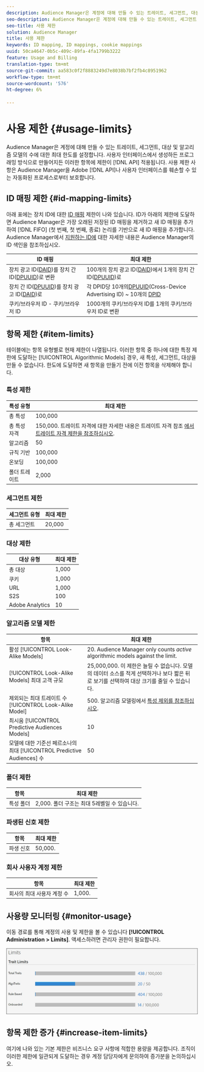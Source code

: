 ```yaml
---
description: Audience Manager은 계정에 대해 만들 수 있는 트레이트, 세그먼트, 대상 및 알고리즘 모델의 수에 대한 최대 한도를 설정합니다. 사용자 인터페이스에서 생성하든 API 메서드를 통해 프로그래밍 방식으로 만들어지든 이러한 항목에 제한이 적용됩니다. 사용 제한 사항은 API 또는 사용자 인터페이스를 훼손할 수 있는 자동화된 프로세스로부터 Audience Manager을 보호하는 데 도움이 됩니다.
seo-description: Audience Manager은 계정에 대해 만들 수 있는 트레이트, 세그먼트, 대상 및 알고리즘 모델의 수에 대한 최대 한도를 설정합니다. 사용자 인터페이스에서 생성하든 API 메서드를 통해 프로그래밍 방식으로 만들어지든 이러한 항목에 제한이 적용됩니다. 사용 제한 사항은 API 또는 사용자 인터페이스를 훼손할 수 있는 자동화된 프로세스로부터 Audience Manager을 보호하는 데 도움이 됩니다.
seo-title: 사용 제한
solution: Audience Manager
title: 사용 제한
keywords: ID mapping, ID mappings, cookie mappings
uuid: 50ca4647-0b5c-409c-89fa-4fa1799b3222
feature: Usage and Billing
translation-type: tm+mt
source-git-commit: aa583c0f2f8883249d7e8038b7bf2fb4c8951962
workflow-type: tm+mt
source-wordcount: '576'
ht-degree: 6%

---
```



# 사용 제한 {#usage-limits}

Audience Manager은 계정에 대해 만들 수 있는 트레이트, 세그먼트, 대상 및 알고리즘 모델의 수에 대한 최대 한도를 설정합니다. 사용자 인터페이스에서 생성하든 프로그래밍 방식으로 만들어지든 이러한 항목에 제한이 [!DNL API] 적용됩니다. 사용 제한 사항은 Audience Manager을 Adobe [!DNL API]나 사용자 인터페이스를 훼손할 수 있는 자동화된 프로세스로부터 보호합니다.

## ID 매핑 제한 {#id-mapping-limits}

아래 표에는 장치 ID에 대한 [ID 매핑](../../integration/sending-audience-data/batch-data-transfer-explained/id-sync-http.md) 제한이 나와 있습니다. ID가 아래의 제한에 도달하면 Audience Manager은 가장 오래된 저장된 ID 매핑을 제거하고 새 ID 매핑을 추가하여 [!DNL FIFO] (첫 번째, 첫 번째, 종료) 논리를 기반으로 새 ID 매핑을 추가합니다. Audience Manager에서 [지원하는 ID에](../../reference/ids-in-aam.md) 대한 자세한 내용은 Audience Manager의 ID 색인을 참조하십시오.

| ID 매핑 | 최대 제한 |
|-----------|-------------- |
| 장치 광고 ID([DAID](../../reference/ids-in-aam.md))를 장치 간 ID([DPUUID](../../reference/ids-in-aam.md))로 변환 | 100개의 장치 광고 ID([DAID](../../reference/ids-in-aam.md))에서 1개의 장치 간 ID([DPUUID](../../reference/ids-in-aam.md))로 |
| 장치 간 ID([DPUUID](../../reference/ids-in-aam.md))를 장치 광고 ID([DAID](../../reference/ids-in-aam.md))로 | 각 DPID당 10개의[DPUUID](../../reference/ids-in-aam.md)(Cross-Device Advertising ID[](../../reference/ids-in-aam.md)) ~ 10개의 [DPID](../../reference/ids-in-aam.md) |
| 쿠키/브라우저 ID - 쿠키/브라우저 ID | 1000개의 쿠키/브라우저 ID를 1개의 쿠키/브라우저 ID로 변환 |

## 항목 제한 {#item-limits}

테이블에는 항목 유형별로 현재 제한이 나열됩니다. 이러한 항목 중 하나에 대한 특정 제한에 도달하는 [!UICONTROL Algorithmic Models] 경우, 새 특성, 세그먼트, 대상을 만들 수 없습니다. 한도에 도달하면 새 항목을 만들기 전에 이전 항목을 삭제해야 합니다.

### 특성 제한

| 특성 유형 | 최대 제한 |
| -------------------------- | ------------------------------------- |
| 총 특성 | 100,000 |
| 총 특성 자격 | 150,000. 트레이트 자격에 대한 자세한 내용은 트레이트 자격 참조 [에서 트레이트 자격 제한을 참조하십시오](/help/using/features/traits/trait-and-segment-qualification-reference.md#trait-qualification-limit). |
| 알고리즘 | 50 |
| 규칙 기반 | 100,000 |
| 온보딩 | 100,000 |
| 폴더 트레이트 | 2,000 |

### 세그먼트 제한

| 세그먼트 유형 | 최대 제한 |
| -------------- | ------------- |
| 총 세그먼트 | 20,000 |

### 대상 제한

| 대상 유형 | 최대 제한 |
| ------------------ | ------------- |
| 총 대상 | 1,000 |
| 쿠키 | 1,000 |
| URL | 1,000 |
| S2S | 100 |
| Adobe Analytics | 10 |

### 알고리즘 모델 제한

| 항목 | 최대 제한 |
| -------- | ----- |
| 활성 [!UICONTROL Look-Alike Models] | 20. Audience Manager only counts *active* algorithmic models against the limit. |
| [!UICONTROL Look-Alike Models] 최대 고객 규모 | 25,000,000.  이 제한은 늘릴 수 없습니다. 모델의 데이터 소스를 적게 선택하거나 보다 짧은 뒤로 보기를 선택하여 대상 크기를 줄일 수 있습니다. |
| 제외되는 최대 트레이트 수 [!UICONTROL Look-Alike Model] | 500. 알고리즘 모델링에서 [특성 제외를 참조하십시오](/help/using/features/algorithmic-models/trait-exclusion-algo-models.md). |
| 최시움 [!UICONTROL Predictive Audiences Models] | 10 |
| 모델에 대한 기준선 페르소나의 최대 [!UICONTROL Predictive Audiences] 수 | 50 |

### 폴더 제한

| 항목 | 최대 제한 |
| ------------- | ------------------ |
| 특성 폴더 | 2,000.  폴더 구조는 최대 5레벨일 수 있습니다. |

### 파생된 신호 제한

| 항목 | 최대 제한 |
| --------------- | ------------- |
| 파생 신호 | 50,000. |

### 회사 사용자 계정 제한

| 항목 | 최대 제한 |
| ----------- | ------------- |
| 회사의 최대 사용자 계정 수 | 1,000. |

## 사용량 모니터링 {#monitor-usage}

이동 경로를 통해 계정의 사용 및 제한을 볼 수 있습니다 **[!UICONTROL Administration > Limits]**. 액세스하려면 관리자 권한이 필요합니다.

![사용량 제한 이미지](assets/usage-limits.png)

## 항목 제한 증가 {#increase-item-limits}

여기에 나와 있는 기본 제한은 비즈니스 요구 사항에 적합한 용량을 제공합니다. 조직이 이러한 제한에 일관되게 도달하는 경우 계정 담당자에게 문의하여 증가분을 논의하십시오.